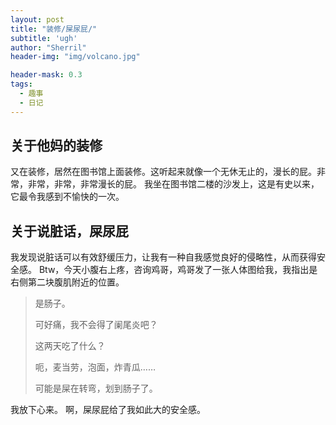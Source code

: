 ```yaml
---
layout: post
title: "装修/屎尿屁/"
subtitle: 'ugh'
author: "Sherril"
header-img: "img/volcano.jpg"

header-mask: 0.3
tags:
  - 趣事
  - 日记
---
```




## 关于他妈的装修
又在装修，居然在图书馆上面装修。这听起来就像一个无休无止的，漫长的屁。非常，非常，非常，非常漫长的屁。
我坐在图书馆二楼的沙发上，这是有史以来，它最令我感到不愉快的一次。

## 关于说脏话，屎尿屁
我发现说脏话可以有效舒缓压力，让我有一种自我感觉良好的侵略性，从而获得安全感。
Btw，今天小腹右上疼，咨询鸡哥，鸡哥发了一张人体图给我，我指出是右侧第二块腹肌附近的位置。

> 是肠子。
> 
> 可好痛，我不会得了阑尾炎吧？
> 
> 这两天吃了什么？
> 
> 呃，麦当劳，泡面，炸青瓜……
> 
> 可能是屎在转弯，划到肠子了。
> 

我放下心来。
啊，屎尿屁给了我如此大的安全感。
